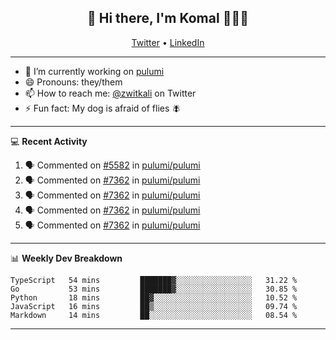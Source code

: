 <h2 align="center"> 👋 Hi there, I'm Komal 🧑🏾‍💻 </h2>
<p align="center">
    <a href="https://twitter.com/zwitkali">Twitter</a> •
    <a href="https://www.linkedin.com/in/komal-ali/">LinkedIn</a>
</p>

--------

- 🔭 I’m currently working on [pulumi](https://github.com/pulumi/pulumi)
- 😄 Pronouns: they/them
- 📫 How to reach me: [@zwitkali](https://twitter.com/zwitkali) on Twitter
- ⚡ Fun fact: My dog is afraid of flies 🪰

--------
💻 **Recent Activity**

<!--START_SECTION:activity-->
1. 🗣 Commented on [#5582](https://github.com/pulumi/pulumi/issues/5582) in [pulumi/pulumi](https://github.com/pulumi/pulumi)
2. 🗣 Commented on [#7362](https://github.com/pulumi/pulumi/issues/7362) in [pulumi/pulumi](https://github.com/pulumi/pulumi)
3. 🗣 Commented on [#7362](https://github.com/pulumi/pulumi/issues/7362) in [pulumi/pulumi](https://github.com/pulumi/pulumi)
4. 🗣 Commented on [#7362](https://github.com/pulumi/pulumi/issues/7362) in [pulumi/pulumi](https://github.com/pulumi/pulumi)
5. 🗣 Commented on [#7362](https://github.com/pulumi/pulumi/issues/7362) in [pulumi/pulumi](https://github.com/pulumi/pulumi)
<!--END_SECTION:activity-->

--------

📊 **Weekly Dev Breakdown**
<!--START_SECTION:waka-->
```text
TypeScript   54 mins         ███████▓░░░░░░░░░░░░░░░░░   31.22 % 
Go           53 mins         ███████▓░░░░░░░░░░░░░░░░░   30.85 % 
Python       18 mins         ██▓░░░░░░░░░░░░░░░░░░░░░░   10.52 % 
JavaScript   16 mins         ██▒░░░░░░░░░░░░░░░░░░░░░░   09.74 % 
Markdown     14 mins         ██░░░░░░░░░░░░░░░░░░░░░░░   08.54 % 
```
<!--END_SECTION:waka-->

--------